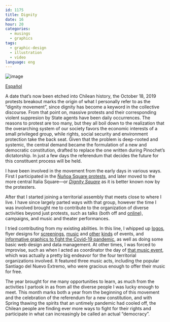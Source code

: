 ```yaml
---
id: 1175
title: Dignity
date: 16
hour: 20
categories:
  - musings
  - graphics
tags:
  - graphic-design
  - illustration
  - video
language: eng
---
```


![image](/files/2020/10-dignity/dignidad.jpg)

[Español](/2020/10/dignidad/)

A date that’s now been etched into Chilean history, the October 18, 2019 protests breakout marks the origin of what I personally refer to as the “dignity movement”, since dignity has become a keyword in the collective discourse. From that point on, massive protests and their corresponding violent suppresion by State agents have been daily occurrences. The reasons to protest are too many, but they all boil down to the realization that the overarching system of our society favors the economic interests of a small privileged group, while rights, social security and environment protection take the back seat. Given that the problem is deep-rooted and systemic, the central demand became the formulation of a new and democratic constitution, drafted to replace the one written during Pinochet’s dictatorship. In just a few days the referendum that decides the future for this constituent process will be held.<!-- more -->

I have been involved in the movement from the early days in various ways. First I participated in the [Ñuñoa Square protests](https://youtu.be/2dVWLYHJCgo), and later moved to the more central Italia Square—or _[Dignity Square](https://youtu.be/1D6YCn2D-z0)_ as it is better known now by the protesters.

After that I started joining a territorial assembly that meets close to where I live. I have since largely parted ways with that group, however the time I was involved brought me to contribute to the organization of diverse activities beyond just protests, such as talks (both off and [online](https://www.youtube.com/channel/UC3Vrhs5A3gqLnvyp0ODZ_UA)), campaigns, and music and theater performances.

I tried contributing from my existing abilities. In this line, I whipped up [logos](//piclog.agj.cl/?picture=89), flyer designs for [screenings](//piclog.agj.cl/?picture=83), [music](//piclog.agj.cl/?picture=87) and [other](//piclog.agj.cl/?picture=86) [kinds](//piclog.agj.cl/?picture=88) of events, and [informative graphics to fight the Covid-19 pandemic](//piclog.agj.cl/?picture=90), as well as doing some basic web design and data management. At other times, I was forced to improvise, such as when I acted as coordinator the day of [that music event](https://youtu.be/KqBACB0TMtk), which was actually a pretty big endeavor for the four territorial organizations involved. It featured three music acts, including the popular Santiago del Nuevo Extremo, who were gracious enough to offer their music for free.

The year brought for me many opportunities to learn, as much from the activities I partook in as from all the diverse people I was lucky enough to meet. This month marks both a year from the beginning of this movement and the celebration of the referendum for a new constitution, and with Spring thawing the spirits that an untimely pandemic had cooled off, the Chilean people are finding ever more ways to fight for their rights and participate in what can increasingly be called an actual “democracy”.

